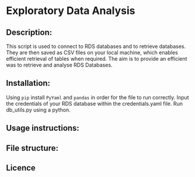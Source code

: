 # Exploratory Data Analysis

## Description:
This script is used to connect to RDS databases and to retrieve databases. They are then saved as CSV files on your local machine, which enables efficient retrieval of tables when required. The aim is to provide an efficient was to retrieve and analyse RDS Databases.

## Installation:
Using `pip` install `PyYaml` and `pandas` in order for the file to run correctly. 
Input the credentials of your RDS database within the credentials.yaml file.
Run db_utils.py using a python.

## Usage instructions:


## File structure:

## Licence

